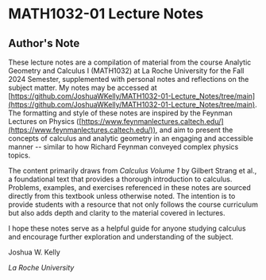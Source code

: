 # MATH1032-01 Lecture Notes

## Author's Note
These lecture notes are a compilation of material from the course Analytic Geometry and Calculus I (MATH1032) at La Roche University for the Fall 2024 Semester, supplemented with personal notes and reflections on the subject matter.  My notes may be accessed at [https://github.com/JoshuaWKelly/MATH1032-01-Lecture_Notes/tree/main](https://github.com/JoshuaWKelly/MATH1032-01-Lecture_Notes/tree/main).  The formatting and style of these notes are inspired by the Feynman Lectures on Physics ([https://www.feynmanlectures.caltech.edu/](https://www.feynmanlectures.caltech.edu/)), and aim to present the concepts of calculus and analytic geometry in an engaging and accessible manner -- similar to how Richard Feynman conveyed complex physics topics.

The content primarily draws from _Calculus Volume 1_ by Gilbert Strang et al., a foundational text that provides a thorough introduction to calculus. Problems, examples, and exercises referenced in these notes are sourced directly from this textbook unless otherwise noted. The intention is to provide students with a resource that not only follows the course curriculum but also adds depth and clarity to the material covered in lectures.

I hope these notes serve as a helpful guide for anyone studying calculus and encourage further exploration and understanding of the subject.

Joshua W. Kelly

_La Roche University_
